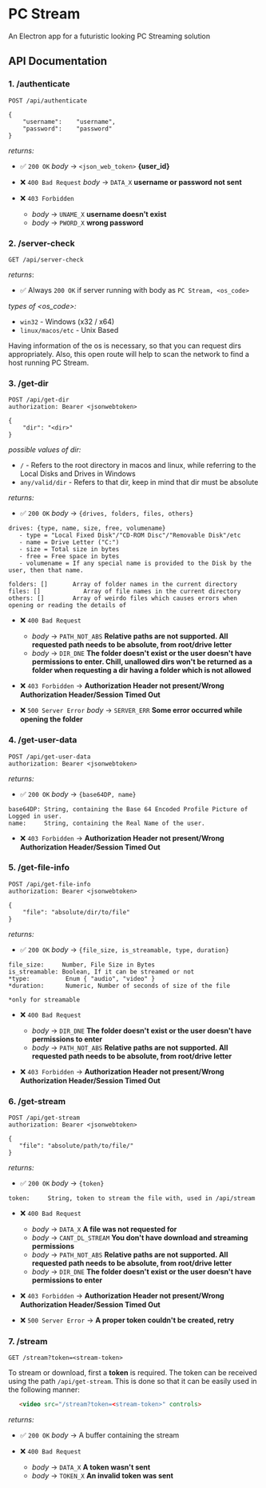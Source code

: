 # PC Stream

An Electron app for a futuristic looking PC Streaming solution

## API Documentation

### 1. /authenticate

```http
POST /api/authenticate

{
    "username":    "username",
    "password":    "password"
}
```
*returns:*
- ✅  `200 OK`
*body* ->  `<json_web_token>` **{user_id}**

- ❌  `400 Bad Request` 
*body* -> `DATA_X`   **username or password not sent**

- ❌ `403 Forbidden`
   - *body* -> `UNAME_X`    **username doesn't exist**
   - *body* -> `PWORD_X`    **wrong password**

### 2. /server-check

```http
GET /api/server-check
```
*returns*:
- ✅  Always `200 OK` if server running with body as `PC Stream, <os_code>`

*types of <os_code>:*
- `win32` - Windows (x32 / x64)
- `linux/macos/etc` - Unix Based

Having information of the os is necessary, so that you can request dirs appropriately.
Also, this open route will help to scan the network to find a host running PC Stream.

### 3. /get-dir

```http
POST /api/get-dir
authorization: Bearer <jsonwebtoken>

{
    "dir": "<dir>"
}
```
*possible values of dir:*
- `/` - Refers to the root directory in macos and linux, while referring to the Local Disks and Drives in Windows
- `any/valid/dir` - Refers to that dir, keep in mind that dir must be absolute

*returns:*
- ✅  `200 OK`
*body* -> `{drives, folders, files, others}`
 ```
 drives: {type, name, size, free, volumename}
    - type = "Local Fixed Disk"/"CD-ROM Disc"/"Removable Disk"/etc
    - name = Drive Letter ("C:")
    - size = Total size in bytes
    - free = Free space in bytes
    - volumename = If any special name is provided to the Disk by the user, then that name.

 folders: []       Array of folder names in the current directory
 files: []            Array of file names in the current directory
 others: []        Array of weirdo files which causes errors when opening or reading the details of
 ```


- ❌ `400 Bad Request`
   - *body* -> `PATH_NOT_ABS`    **Relative paths are not supported. All requested path needs to be absolute, from root/drive letter**
   - *body* -> `DIR_DNE`    **The folder doesn't exist or the user doesn't have permissions to enter. Chill, unallowed dirs won't be returned as a folder when requesting a dir having a folder which is not allowed**

- ❌ `403 Forbidden`
-> **Authorization Header not present/Wrong Authorization Header/Session Timed Out**

- ❌ `500 Server Error`
*body* -> `SERVER_ERR`    **Some error occurred while opening the folder**

### 4. /get-user-data

```http
POST /api/get-user-data
authorization: Bearer <jsonwebtoken>
```

*returns:*
- ✅  `200 OK` *body* ->  `{base64DP, name}`
```
base64DP: String, containing the Base 64 Encoded Profile Picture of Logged in user.
name:     String, containing the Real Name of the user.
```

- ❌ `403 Forbidden`
-> **Authorization Header not present/Wrong Authorization Header/Session Timed Out**


### 5. /get-file-info

```http
POST /api/get-file-info
authorization: Bearer <jsonwebtoken>

{
    "file": "absolute/dir/to/file"
}
```

*returns:*
- ✅  `200 OK` *body* ->  `{file_size, is_streamable, type, duration}`
```
file_size:     Number, File Size in Bytes
is_streamable: Boolean, If it can be streamed or not
*type:          Enum { "audio", "video" } 
*duration:      Numeric, Number of seconds of size of the file

*only for streamable
```

- ❌ `400 Bad Request`
   - *body* -> `DIR_DNE`    **The folder doesn't exist or the user doesn't have permissions to enter**
   - *body* -> `PATH_NOT_ABS`    **Relative paths are not supported. All requested path needs to be absolute, from root/drive letter**

- ❌ `403 Forbidden`
-> **Authorization Header not present/Wrong Authorization Header/Session Timed Out**

### 6. /get-stream

```http
POST /api/get-stream
authorization: Bearer <jsonwebtoken>

{
   "file": "absolute/path/to/file/"
}
```

*returns:*
- ✅  `200 OK` *body* ->  `{token}`
```
token:     String, token to stream the file with, used in /api/stream
```

- ❌ `400 Bad Request`
   - *body* -> `DATA_X`    **A file was not requested for**
   - *body* -> `CANT_DL_STREAM`    **You don't have download and streaming permissions**
   - *body* -> `PATH_NOT_ABS`    **Relative paths are not supported. All requested path needs to be absolute, from root/drive letter**
   - *body* -> `DIR_DNE`    **The folder doesn't exist or the user doesn't have permissions to enter**

- ❌ `403 Forbidden`
-> **Authorization Header not present/Wrong Authorization Header/Session Timed Out**

- ❌ `500 Server Error`
-> **A proper token couldn't be created, retry**

### 7. /stream

```http
GET /stream?token=<stream-token>
```

To stream or download, first a **token** is required. The token can be received using the path `/api/get-stream`.
This is done so that it can be easily used in the following manner:
```html
   <video src="/stream?token=<stream-token>" controls>
```

*returns:*
- ✅  `200 OK` *body* ->  A buffer containing the stream

- ❌ `400 Bad Request`
   - *body* -> `DATA_X`    **A token wasn't sent**
   - *body* -> `TOKEN_X`    **An invalid token was sent**
